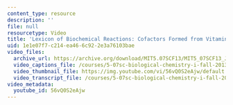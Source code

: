 ```yaml
---
content_type: resource
description: ''
file: null
resourcetype: Video
title: 'Lexicon of Biochemical Reactions: Cofactors Formed from Vitamin B12'
uid: 1e1e07f7-c214-ea46-6c92-2e3a76103bae
video_files:
  archive_url: https://archive.org/download/MIT5.07SCF13/MIT5_07SCF13_JoAnne_B12Cofactors_300k.mp4
  video_captions_file: /courses/5-07sc-biological-chemistry-i-fall-2013/fcfbe25eebeb5d1fbd8761abb99b62ab_56vQ0S2eAjw.vtt
  video_thumbnail_file: https://img.youtube.com/vi/56vQ0S2eAjw/default.jpg
  video_transcript_file: /courses/5-07sc-biological-chemistry-i-fall-2013/695fdeb4e62e68c58cddc8f68f6267c2_56vQ0S2eAjw.pdf
video_metadata:
  youtube_id: 56vQ0S2eAjw
---
```

